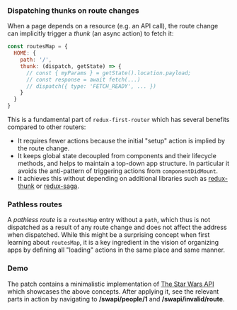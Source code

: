 ### Dispatching thunks on route changes

When a page depends on a resource (e.g. an API call), the route change can implicitly trigger a _thunk_ (an async action) to fetch it:

```js
const routesMap = {
  HOME: {
    path: '/',
    thunk: (dispatch, getState) => {
      // const { myParams } = getState().location.payload;
      // const response = await fetch(...)
      // dispatch({ type: 'FETCH_READY', ... })
    }
  }
}
```

This is a fundamental part of `redux-first-router` which has several benefits compared to other routers:
- It requires fewer actions because the initial "setup" action is implied by the route change.
- It keeps global state decoupled from components and their lifecycle methods, and helps to maintain a top-down app structure. In particular it avoids the anti-pattern of triggering actions from `componentDidMount`.
- It achieves this without depending on additional libraries such as [redux-thunk](https://github.com/reduxjs/redux-thunk) or [redux-saga](https://github.com/redux-saga/redux-saga).

### Pathless routes

A _pathless route_ is a `routesMap` entry without a `path`, which thus is not dispatched as a result of any route change and does not affect the address when dispatched.
While this might be a surprising concept when first learning about `routesMap`, it is a key ingredient in the vision of organizing apps by defining all "loading" actions in the same place and same manner.

### Demo

The patch contains a minimalistic implementation of [The Star Wars API](https://swapi.dev/) which showcases the above concepts.
After applying it, see the relevant parts in action by navigating to **/swapi/people/1** and **/swapi/invalid/route**.
